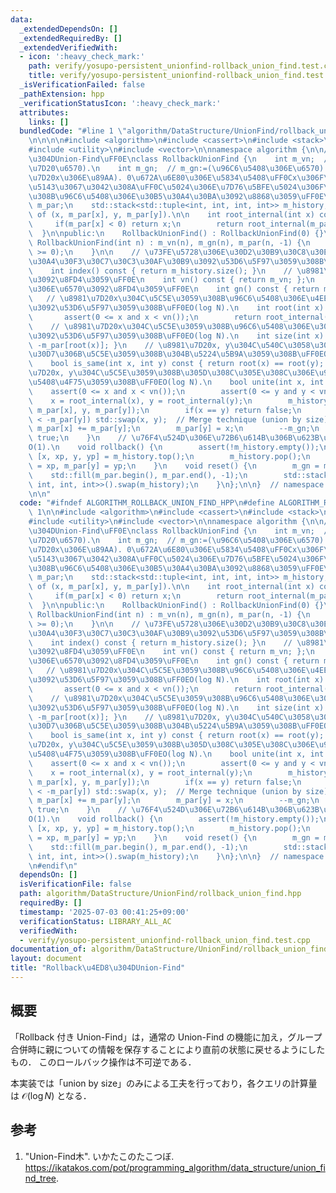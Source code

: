 ```yaml
---
data:
  _extendedDependsOn: []
  _extendedRequiredBy: []
  _extendedVerifiedWith:
  - icon: ':heavy_check_mark:'
    path: verify/yosupo-persistent_unionfind-rollback_union_find.test.cpp
    title: verify/yosupo-persistent_unionfind-rollback_union_find.test.cpp
  _isVerificationFailed: false
  _pathExtension: hpp
  _verificationStatusIcon: ':heavy_check_mark:'
  attributes:
    links: []
  bundledCode: "#line 1 \"algorithm/DataStructure/UnionFind/rollback_union_find.hpp\"\
    \n\n\n\n#include <algorithm>\n#include <cassert>\n#include <stack>\n#include <tuple>\n\
    #include <utility>\n#include <vector>\n\nnamespace algorithm {\n\n// Rollback\u4ED8\
    \u304DUnion-Find\uFF0E\nclass RollbackUnionFind {\n    int m_vn;  // m_vn:=(\u8981\
    \u7D20\u6570).\n    int m_gn;  // m_gn:=(\u96C6\u5408\u306E\u6570).\n    // m_par[x]:=(\u8981\
    \u7D20x\u306E\u89AA). 0\u672A\u6E80\u306E\u5834\u5408\uFF0Cx\u306F\u4EE3\u8868\
    \u5143\u3067\u3042\u308A\uFF0C\u5024\u306E\u7D76\u5BFE\u5024\u306F\u5C5E\u3059\
    \u308B\u96C6\u5408\u306E\u30B5\u30A4\u30BA\u3092\u8868\u3059\uFF0E\n    std::vector<int>\
    \ m_par;\n    std::stack<std::tuple<int, int, int, int>> m_history;  // tuple\
    \ of (x, m_par[x], y, m_par[y]).\n\n    int root_internal(int x) const {\n   \
    \     if(m_par[x] < 0) return x;\n        return root_internal(m_par[x]);\n  \
    \  }\n\npublic:\n    RollbackUnionFind() : RollbackUnionFind(0) {}\n    explicit\
    \ RollbackUnionFind(int n) : m_vn(n), m_gn(n), m_par(n, -1) {\n        assert(n\
    \ >= 0);\n    }\n\n    // \u73FE\u5728\u306E\u30D2\u30B9\u30C8\u30EA\u30FC\u306E\
    \u30A4\u30F3\u30C7\u30C3\u30AF\u30B9\u3092\u53D6\u5F97\u3059\u308B\uFF0EO(1).\n\
    \    int index() const { return m_history.size(); }\n    // \u8981\u7D20\u6570\
    \u3092\u8FD4\u3059\uFF0E\n    int vn() const { return m_vn; };\n    // \u96C6\u5408\
    \u306E\u6570\u3092\u8FD4\u3059\uFF0E\n    int gn() const { return m_gn; };\n \
    \   // \u8981\u7D20x\u304C\u5C5E\u3059\u308B\u96C6\u5408\u306E\u4EE3\u8868\u5143\
    \u3092\u53D6\u5F97\u3059\u308B\uFF0EO(log N).\n    int root(int x) const {\n \
    \       assert(0 <= x and x < vn());\n        return root_internal(x);\n    }\n\
    \    // \u8981\u7D20x\u304C\u5C5E\u3059\u308B\u96C6\u5408\u306E\u30B5\u30A4\u30BA\
    \u3092\u53D6\u5F97\u3059\u308B\uFF0EO(log N).\n    int size(int x) const { return\
    \ -m_par[root(x)]; }\n    // \u8981\u7D20x, y\u304C\u540C\u3058\u30B0\u30EB\u30FC\
    \u30D7\u306B\u5C5E\u3059\u308B\u304B\u5224\u5B9A\u3059\u308B\uFF0EO(log N).\n\
    \    bool is_same(int x, int y) const { return root(x) == root(y); }\n    // \u8981\
    \u7D20x, y\u304C\u5C5E\u3059\u308B\u305D\u308C\u305E\u308C\u306E\u96C6\u5408\u3092\
    \u5408\u4F75\u3059\u308B\uFF0EO(log N).\n    bool unite(int x, int y) {\n    \
    \    assert(0 <= x and x < vn());\n        assert(0 <= y and y < vn());\n    \
    \    x = root_internal(x), y = root_internal(y);\n        m_history.emplace(x,\
    \ m_par[x], y, m_par[y]);\n        if(x == y) return false;\n        if(-m_par[x]\
    \ < -m_par[y]) std::swap(x, y);  // Merge technique (union by size).\n       \
    \ m_par[x] += m_par[y];\n        m_par[y] = x;\n        --m_gn;\n        return\
    \ true;\n    }\n    // \u76F4\u524D\u306E\u72B6\u614B\u306B\u623B\u3059\uFF0E\
    O(1).\n    void rollback() {\n        assert(!m_history.empty());\n        auto\
    \ [x, xp, y, yp] = m_history.top();\n        m_history.pop();\n        m_par[x]\
    \ = xp, m_par[y] = yp;\n    }\n    void reset() {\n        m_gn = m_vn;\n    \
    \    std::fill(m_par.begin(), m_par.end(), -1);\n        std::stack<std::tuple<int,\
    \ int, int, int>>().swap(m_history);\n    }\n};\n\n}  // namespace algorithm\n\
    \n\n"
  code: "#ifndef ALGORITHM_ROLLBACK_UNION_FIND_HPP\n#define ALGORITHM_ROLLBACK_UNION_FIND_HPP\
    \ 1\n\n#include <algorithm>\n#include <cassert>\n#include <stack>\n#include <tuple>\n\
    #include <utility>\n#include <vector>\n\nnamespace algorithm {\n\n// Rollback\u4ED8\
    \u304DUnion-Find\uFF0E\nclass RollbackUnionFind {\n    int m_vn;  // m_vn:=(\u8981\
    \u7D20\u6570).\n    int m_gn;  // m_gn:=(\u96C6\u5408\u306E\u6570).\n    // m_par[x]:=(\u8981\
    \u7D20x\u306E\u89AA). 0\u672A\u6E80\u306E\u5834\u5408\uFF0Cx\u306F\u4EE3\u8868\
    \u5143\u3067\u3042\u308A\uFF0C\u5024\u306E\u7D76\u5BFE\u5024\u306F\u5C5E\u3059\
    \u308B\u96C6\u5408\u306E\u30B5\u30A4\u30BA\u3092\u8868\u3059\uFF0E\n    std::vector<int>\
    \ m_par;\n    std::stack<std::tuple<int, int, int, int>> m_history;  // tuple\
    \ of (x, m_par[x], y, m_par[y]).\n\n    int root_internal(int x) const {\n   \
    \     if(m_par[x] < 0) return x;\n        return root_internal(m_par[x]);\n  \
    \  }\n\npublic:\n    RollbackUnionFind() : RollbackUnionFind(0) {}\n    explicit\
    \ RollbackUnionFind(int n) : m_vn(n), m_gn(n), m_par(n, -1) {\n        assert(n\
    \ >= 0);\n    }\n\n    // \u73FE\u5728\u306E\u30D2\u30B9\u30C8\u30EA\u30FC\u306E\
    \u30A4\u30F3\u30C7\u30C3\u30AF\u30B9\u3092\u53D6\u5F97\u3059\u308B\uFF0EO(1).\n\
    \    int index() const { return m_history.size(); }\n    // \u8981\u7D20\u6570\
    \u3092\u8FD4\u3059\uFF0E\n    int vn() const { return m_vn; };\n    // \u96C6\u5408\
    \u306E\u6570\u3092\u8FD4\u3059\uFF0E\n    int gn() const { return m_gn; };\n \
    \   // \u8981\u7D20x\u304C\u5C5E\u3059\u308B\u96C6\u5408\u306E\u4EE3\u8868\u5143\
    \u3092\u53D6\u5F97\u3059\u308B\uFF0EO(log N).\n    int root(int x) const {\n \
    \       assert(0 <= x and x < vn());\n        return root_internal(x);\n    }\n\
    \    // \u8981\u7D20x\u304C\u5C5E\u3059\u308B\u96C6\u5408\u306E\u30B5\u30A4\u30BA\
    \u3092\u53D6\u5F97\u3059\u308B\uFF0EO(log N).\n    int size(int x) const { return\
    \ -m_par[root(x)]; }\n    // \u8981\u7D20x, y\u304C\u540C\u3058\u30B0\u30EB\u30FC\
    \u30D7\u306B\u5C5E\u3059\u308B\u304B\u5224\u5B9A\u3059\u308B\uFF0EO(log N).\n\
    \    bool is_same(int x, int y) const { return root(x) == root(y); }\n    // \u8981\
    \u7D20x, y\u304C\u5C5E\u3059\u308B\u305D\u308C\u305E\u308C\u306E\u96C6\u5408\u3092\
    \u5408\u4F75\u3059\u308B\uFF0EO(log N).\n    bool unite(int x, int y) {\n    \
    \    assert(0 <= x and x < vn());\n        assert(0 <= y and y < vn());\n    \
    \    x = root_internal(x), y = root_internal(y);\n        m_history.emplace(x,\
    \ m_par[x], y, m_par[y]);\n        if(x == y) return false;\n        if(-m_par[x]\
    \ < -m_par[y]) std::swap(x, y);  // Merge technique (union by size).\n       \
    \ m_par[x] += m_par[y];\n        m_par[y] = x;\n        --m_gn;\n        return\
    \ true;\n    }\n    // \u76F4\u524D\u306E\u72B6\u614B\u306B\u623B\u3059\uFF0E\
    O(1).\n    void rollback() {\n        assert(!m_history.empty());\n        auto\
    \ [x, xp, y, yp] = m_history.top();\n        m_history.pop();\n        m_par[x]\
    \ = xp, m_par[y] = yp;\n    }\n    void reset() {\n        m_gn = m_vn;\n    \
    \    std::fill(m_par.begin(), m_par.end(), -1);\n        std::stack<std::tuple<int,\
    \ int, int, int>>().swap(m_history);\n    }\n};\n\n}  // namespace algorithm\n\
    \n#endif\n"
  dependsOn: []
  isVerificationFile: false
  path: algorithm/DataStructure/UnionFind/rollback_union_find.hpp
  requiredBy: []
  timestamp: '2025-07-03 00:41:25+09:00'
  verificationStatus: LIBRARY_ALL_AC
  verifiedWith:
  - verify/yosupo-persistent_unionfind-rollback_union_find.test.cpp
documentation_of: algorithm/DataStructure/UnionFind/rollback_union_find.hpp
layout: document
title: "Rollback\u4ED8\u304DUnion-Find"
---
```



## 概要

「Rollback 付き Union-Find」は，通常の Union-Find の機能に加え，グループ合併時に親についての情報を保存することにより直前の状態に戻せるようにしたもの．
このロールバック操作は不可逆である．

本実装では「union by size」のみによる工夫を行っており，各クエリの計算量は $\mathcal{O}(\log N)$ となる．


## 参考

1. "Union-Find木". いかたこのたこつぼ. <https://ikatakos.com/pot/programming_algorithm/data_structure/union_find_tree>.
